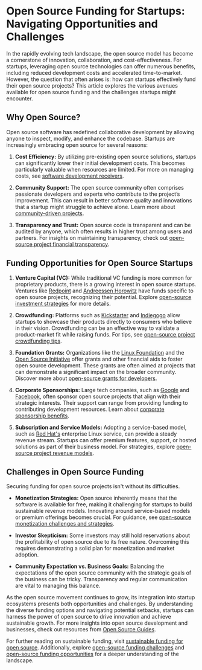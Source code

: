 # Open Source Funding for Startups: Navigating Opportunities and Challenges

In the rapidly evolving tech landscape, the open source model has become a cornerstone of innovation, collaboration, and cost-effectiveness. For startups, leveraging open source technologies can offer numerous benefits, including reduced development costs and accelerated time-to-market. However, the question that often arises is: how can startups effectively fund their open source projects? This article explores the various avenues available for open source funding and the challenges startups might encounter.

## Why Open Source?

Open source software has redefined collaborative development by allowing anyone to inspect, modify, and enhance the codebase. Startups are increasingly embracing open source for several reasons:

1. **Cost Efficiency:** By utilizing pre-existing open source solutions, startups can significantly lower their initial development costs. This becomes particularly valuable when resources are limited. For more on managing costs, see [software development receivers](https://www.license-token.com/wiki/software-development-receivers).

2. **Community Support:** The open source community often comprises passionate developers and experts who contribute to the project’s improvement. This can result in better software quality and innovations that a startup might struggle to achieve alone. Learn more about [community-driven projects](https://www.license-token.com/wiki/community-driven-projects).

3. **Transparency and Trust:** Open source code is transparent and can be audited by anyone, which often results in higher trust among users and partners. For insights on maintaining transparency, check out [open-source project financial transparency](https://www.license-token.com/wiki/open-source-project-financial-transparency).

## Funding Opportunities for Open Source Startups

1. **Venture Capital (VC):** While traditional VC funding is more common for proprietary products, there is a growing interest in open source startups. Ventures like [Redpoint](https://www.redpoint.com) and [Andreessen Horowitz](https://a16z.com/) have funds specific to open source projects, recognizing their potential. Explore [open-source investment strategies](https://www.license-token.com/wiki/open-source-investment-strategies) for more details.

2. **Crowdfunding:** Platforms such as [Kickstarter](https://www.kickstarter.com) and [Indiegogo](https://www.indiegogo.com) allow startups to showcase their products directly to consumers who believe in their vision. Crowdfunding can be an effective way to validate a product-market fit while raising funds. For tips, see [open-source project crowdfunding tips](https://www.license-token.com/wiki/open-source-project-crowdfunding-tips).

3. **Foundation Grants:** Organizations like the [Linux Foundation](https://www.linuxfoundation.org/) and the [Open Source Initiative](https://opensource.org/) offer grants and other financial aids to foster open source development. These grants are often aimed at projects that can demonstrate a significant impact on the broader community. Discover more about [open-source grants for developers](https://www.license-token.com/wiki/open-source-grants-for-developers).

4. **Corporate Sponsorships:** Large tech companies, such as [Google](https://opensource.google/) and [Facebook](https://opensource.fb.com/), often sponsor open source projects that align with their strategic interests. Their support can range from providing funding to contributing development resources. Learn about [corporate sponsorship benefits](https://www.license-token.com/wiki/corporate-sponsorship-benefits).

5. **Subscription and Service Models:** Adopting a service-based model, such as [Red Hat's](https://www.redhat.com/en) enterprise Linux service, can provide a steady revenue stream. Startups can offer premium features, support, or hosted solutions as part of their business model. For strategies, explore [open-source project revenue models](https://www.license-token.com/wiki/open-source-project-revenue-models).

## Challenges in Open Source Funding

Securing funding for open source projects isn't without its difficulties.

- **Monetization Strategies:** Open source inherently means that the software is available for free, making it challenging for startups to build sustainable revenue models. Innovating around service-based models or premium offerings becomes crucial. For guidance, see [open-source monetization challenges and strategies](https://www.license-token.com/wiki/open-source-monetization-challenges-and-strategies).

- **Investor Skepticism:** Some investors may still hold reservations about the profitability of open source due to its free nature. Overcoming this requires demonstrating a solid plan for monetization and market adoption.

- **Community Expectation vs. Business Goals:** Balancing the expectations of the open source community with the strategic goals of the business can be tricky. Transparency and regular communication are vital to managing this balance.

As the open source movement continues to grow, its integration into startup ecosystems presents both opportunities and challenges. By understanding the diverse funding options and navigating potential setbacks, startups can harness the power of open source to drive innovation and achieve sustainable growth. For more insights into open source development and businesses, check out resources from [Open Source Guides](https://opensource.guide/).

For further reading on sustainable funding, visit [sustainable funding for open source](https://www.license-token.com/wiki/sustainable-funding-for-open-source). Additionally, explore [open-source funding challenges](https://www.license-token.com/wiki/open-source-funding-challenges) and [open-source funding opportunities](https://www.license-token.com/wiki/open-source-funding-opportunities) for a deeper understanding of the landscape.